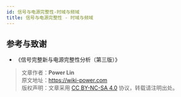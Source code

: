 ```yaml
---
id: 信号与电源完整性-时域与频域
title: 信号与电源完整性 - 时域与频域
---
```


## 参考与致谢

- 《信号完整新与电源完整性分析（第三版）》

> 文章作者：**Power Lin**  
> 原文地址：<https://wiki-power.com>  
> 版权声明：文章采用 [CC BY-NC-SA 4.0](https://creativecommons.org/licenses/by/4.0/deed.zh) 协议，转载请注明出处。
